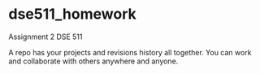 # dse511_homework
Assignment 2 DSE 511

A repo has your projects and revisions history all together. You can work and collaborate with others anywhere and anyone.
